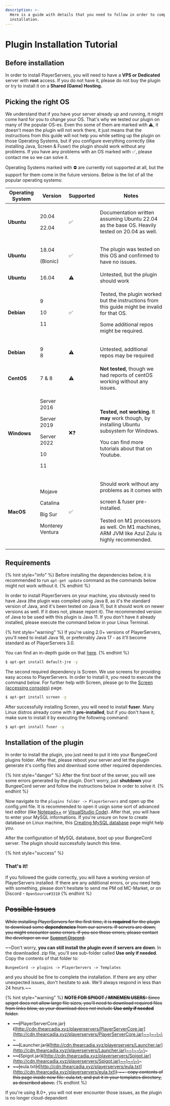 ```yaml
---
description: >-
  Here is a guide with details that you need to follow in order to complete the
  installation.
---
```


# Plugin Installation Tutorial

## Before installation

In order to install PlayerServers, you will need to have a **VPS or Dedicated** server with **root** access. If you do not have it, please do not buy the plugin or try to install it on a **Shared (Game) Hosting.**

## Picking the right OS

We understand that if you have your server already up and running, it might come hard for you to change your OS. That's why we tested our plugin on many of the popular OS-es. Even tho some of them are marked with ⚠️, it doesn't mean the plugin will not work there, it just means that the instructions from this guide will not help you while setting up the plugin on those Operating Systems, but if you configure everything correctly (like installing Java, Screen & Fuser) the plugin should work without any problems. If you have any problems with an OS marked with ✅, please contact me so we can solve it.

Operating Systems marked with ⛔️ are currently not supported at all, but the support for them come in the future versions. Below is the list of all the popular operating systems:

| **Operating System** | Version                                                                  | Supported | Notes                                                                                                                                                                                                    |
| -------------------- | ------------------------------------------------------------------------ | --------- | -------------------------------------------------------------------------------------------------------------------------------------------------------------------------------------------------------- |
| **Ubuntu**           | <p>20.04</p><p>22.04</p>                                                 | ✅         | <p>Documentation written assuming Ubuntu 22.04<br>as the base OS. Heavily tested on 20.04 as well.</p>                                                                                                   |
| **Ubuntu**           | <p>18.04</p><p>(Bionic)</p>                                              | ✅         | The plugin was tested on this OS and confirmed to have no issues.                                                                                                                                        |
| **Ubuntu**           | 16.04                                                                    | ⚠️        | Untested, but the plugin should work                                                                                                                                                                     |
| **Debian**           | <p>9</p><p>10</p><p>11</p>                                               | ✅         | <p>Tested, the plugin worked but the instructions from this guide might be invalid for that OS.</p><p></p><p>Some additional repos might be required.</p>                                                |
| **Debian**           | <p>9<br>8</p>                                                            | ⚠️        | Untested, additional repos may be required                                                                                                                                                               |
| **CentOS**           | 7 & 8                                                                    | ⚠️        | **Not tested**, though we had reports of centOS working without any issues.                                                                                                                              |
| **Windows**          | <p>Server 2016</p><p>Server 2019</p><p>Server 2022</p><p>10</p><p>11</p> | ❌❓        | <p><strong>Tested, not working.</strong> It <strong>may</strong> work though, by installing Ubuntu subsystem for Windows. </p><p></p><p>You can find more tutorials about that on Youtube.</p>           |
| **MacOS**            | <p>Mojave</p><p>Catalina</p><p>Big Sur</p><p>Monterey<br>Ventura</p>     | ✅         | <p>Should work without any problems as it comes with</p><p>screen &#x26; fuser pre-installed. <br><br>Tested on M1 processors as well. On M1 machines, ARM JVM like Azul Zulu is highly recommended.</p> |

## Requirements

{% hint style="info" %}
Before installing the dependencies below, it is recommended to run `apt-get update` command as the commands below might not work without it.
{% endhint %}

In order to install PlayerServers on your machine, you obviously need to have Java (the plugin was compiled using Java 8, as it's the standard version of Java, and it's been tested on Java 11, but it should work on newer versions as well. If it does not, please report it). The recommended version of Java to be used with this plugin is Java 11. If you don't have it already installed, please execute the command below in your Linux Terminal.

{% hint style="warning" %}
If you're using 2.0+ versions of PlayerServers, you'll need to install Java 16, or preferrably Java 17 - as it'll become standard as of PlayerServers 3.0.

You can find an in-depth guide on that [here](https://linuxways.net/ubuntu/how-to-install-oracle-java-16-on-ubuntu-18-04-20-04/).
{% endhint %}

```bash
$ apt-get install default-jre -y
```

The second required dependency is Screen. We use screens for providing easy access to PlayerServers. In order to install it, you need to execute the command below. For further help with Screen, please go to the [Screen (accessing consoles)](screen.md) page.

```bash
$ apt-get install screen -y
```

After successfully installing Screen, you will need to install **fuser**. Many Linux distros already come with it **pre-installed**, but if you don't have it, make sure to install it by executing the following command:

```bash
$ apt-get install fuser -y
```

## Installation of the plugin

In order to install the plugin, you just need to put it into your BungeeCord plugins folder. After that, please reboot your server and let the plugin generate it's config files and download some other required dependencies.

{% hint style="danger" %}
After the first boot of the server, you will see some errors generated by the plugin. Don't worry, just **shutdown** your BungeeCord server and follow the instructions below in order to solve it.
{% endhint %}

Now navigate to the `plugins folder -> PlayerServers` and open up the config.yml file. It is recommended to open it usign some sort of advanced text editor (like [Notepad++](https://notepad-plus-plus.org) or [VisualStudio Code](https://code.visualstudio.com)). After that, you will have to enter your MySQL informations. If you're unsure on how to create database on Linux machine, this [Creating MySQL database](creating-mysql-database.md) page might help you.

After the configuration of MySQL database, boot up your BungeeCord server. The plugin should successfully launch this time.

{% hint style="success" %}
### That's it!

If you followed the guide correctly, you will have a working version of PlayerServers installed. If there are any additional errors, or you need help with something, please don't hesitate to send me PM od MC-Market, or on Discord - `OpenSource#3310`
{% endhint %}

## ~~Possible Issues~~

~~While installing PlayerServers for the first time, it is **required** for the plugin to download some **dependencies** from our servers. If servers are down, you might encounter some errors. If you see those errors, please contact the developer on our~~ [~~Support Discord~~](https://discord.io/arcadiaservices)~~.~~

\~\~Don't worry, **you can still install the plugin even if servers are down**. In the downloaded .zip file, you'll see sub-folder called **Use only if needed**. Copy the contents of that folder to:

`BungeeCord -> plugins -> PlayerServers -> Templates`

and you should be fine to complete the installation. If there are any other unexpected issues, don't hesitate to ask. We'll always respond in less than 24 hours.\~\~

{% hint style="warning" %}
~~**NOTE FOR SPIGOT / MINEMEN USERS:** Since spigot does not allow large file sizes, you'll need to download required files from links blow, as your download does not include **Use only if needed** folder.~~

* ~~\~\~\[~~PlayerServerCore.jar~~]\(~~[http://cdn.thearcadia.xyz/playerservers/PlayerServerCore.jar](http://cdn.thearcadia.xyz/playerservers/PlayerServerCore.jar)~~)~~\~\~
* ~~\~\~\[~~Launcher.jar~~]\(~~[http://cdn.thearcadia.xyz/playerservers/Launcher.jar](http://cdn.thearcadia.xyz/playerservers/Launcher.jar)~~)~~\~\~
* ~~\~\~\[~~Spigot.jar~~]\(~~[http://cdn.thearcadia.xyz/playerservers/Spigot.jar](http://cdn.thearcadia.xyz/playerservers/Spigot.jar)~~)~~\~\~
* ~~\~\~\[~~eula.txt~~]\(~~[http://cdn.thearcadia.xyz/playerservers/eula.txt](http://cdn.thearcadia.xyz/playerservers/eula.txt)~~) \~\~- copy contents of this page inside new file: eula.txt, and put it in your templates directory, as described above.~~
{% endhint %}

If you're using 8.0+, you will not ever encounter those issues, as the plugin is no longer cloud-depandent

